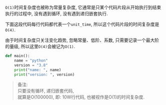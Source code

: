 `O(1)`时间复杂度也被称为常量复杂度, 
它通常是只某个代码片段从开始执行到结束执行的过程中, 
没有遇到循环, 没有遇到递归嵌套执行.   

下面这段代码每行代码都代表一个`unit_time`, 
所以这个代码片段的时间复杂度是`O(4)`.    

由于时间复杂度只关注变化趋势, 
忽略常量、低阶、系数, 只需要记录一个最大阶的量级, 
所以这里`O(4)`会被记为`O(1)`.
```python
def main():
    name = "python"
    version = "3.8"
    print("name: ", name)
    print("version: ", version)
```

> 备注:  
> 只要没有循环, 递归嵌套代码,   
> 就算是O(100000), 即: 10W行代码, 也被视作是O(1)的时间复杂度.  
